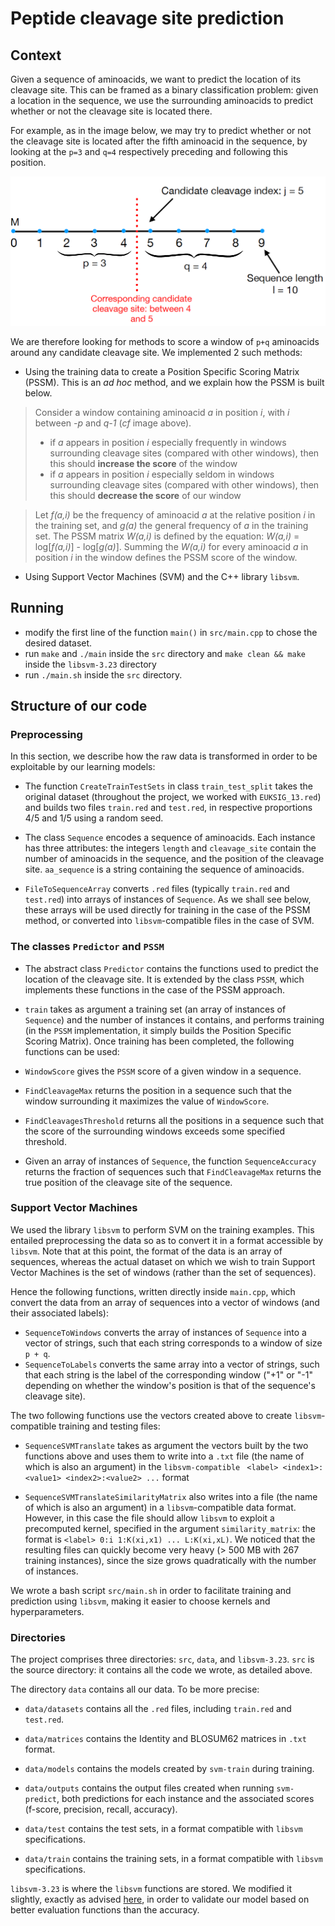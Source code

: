 # Peptide cleavage site prediction

## Context

Given a sequence of aminoacids, we want to predict the location of its cleavage site. This can be framed as a binary classification problem: given a location in the sequence, we use the surrounding aminoacids to predict whether or not the cleavage site is located there.

For example, as in the image below, we may try to predict whether or not the cleavage site is located after the fifth aminoacid in the sequence, by looking at the ```p=3``` and ```q=4``` respectively preceding and following this position.

![window.png](window.png)

We are therefore looking for methods to score a window of ```p+q``` aminoacids around any candidate cleavage site. We implemented 2 such methods:

* Using the training data to create a Position Specific Scoring Matrix (PSSM). This is an *ad hoc* method, and we explain how the PSSM is built below. 

>Consider a window containing aminoacid *a* in position *i*, with *i* between *-p* and *q-1* (*cf* image above).
>* if *a* appears in position *i* especially frequently in windows surrounding cleavage sites (compared with other windows), then this should **increase the score** of the window
>* if *a* appears in position *i* especially seldom in windows surrounding cleavage sites (compared with other windows), then this should **decrease the score** of our window

>Let *f(a,i)* be the frequency of aminoacid *a* at the relative position *i* in the training set, and *g(a)* the general frequency of *a* in the training set.
>The PSSM matrix *W(a,i)* is defined by the equation: *W(a,i)* = log[*f(a,i)*] - log[*g(a)*]. Summing the *W(a,i)* for every aminoacid *a* in position *i* in the window defines the PSSM score of the window.

* Using Support Vector Machines (SVM) and the C++ library ```libsvm```.



## Running
* modify the first line of the function ```main()``` in ```src/main.cpp``` to chose the desired dataset.
* run ```make``` and ```./main``` inside the ```src``` directory and ```make clean && make``` inside the ```libsvm-3.23``` directory
* run ```./main.sh``` inside the ```src``` directory.

## Structure of our code

### Preprocessing
In this section, we describe how the raw data is transformed in order to be exploitable by our learning models:


* The function ```CreateTrainTestSets``` in class ```train_test_split``` takes the original dataset (throughout the project, we worked with ```EUKSIG_13.red```) and builds two files ```train.red``` and ```test.red```, in respective proportions 4/5 and 1/5 using a random seed.

* The class ```Sequence``` encodes a sequence of aminoacids. Each instance has three attributes: the integers ```length``` and ```cleavage_site``` contain the number of aminoacids in the sequence, and the position of the cleavage site. ```aa_sequence``` is a string containing the sequence of aminoacids.

* ```FileToSequenceArray``` converts ```.red``` files (typically ```train.red``` and ```test.red```) into arrays of instances of ```Sequence```. As we shall see below, these arrays will be used directly for training in the case of the PSSM method, or converted into ```libsvm```-compatible files in the case of SVM.


### The classes ```Predictor``` and ```PSSM```

* The abstract class ```Predictor``` contains the functions used to predict the location of the cleavage site. It is extended by the class ```PSSM```, which implements these functions in the case of the PSSM approach.

* ```train``` takes as argument a training set (an array of instances of ```Sequence```) and the number of instances it contains, and performs training (in the ```PSSM``` implementation, it simply builds the Position Specific Scoring Matrix). Once training has been completed, the following functions can be used:

* ```WindowScore``` gives the ```PSSM``` score of a given window in a sequence.

* ```FindCleavageMax``` returns the position in a sequence such that the window surrounding it maximizes the value of ```WindowScore```.

* ```FindCleavagesThreshold``` returns all the positions in a sequence such that the score of the surrounding windows exceeds some specified threshold.

* Given an array of instances of ```Sequence```, the function ```SequenceAccuracy``` returns the fraction of sequences such that ```FindCleavageMax``` returns the true position of the cleavage site of the sequence.


### Support Vector Machines
We used the library ```libsvm``` to perform SVM on the training examples. This entailed preprocessing the data so as to convert it in a format accessible by ```libsvm```. Note that at this point, the format of the data is an array of sequences, whereas the actual dataset on which we wish to train Support Vector Machines is the set of windows (rather than the set of sequences).

Hence the following functions, written directly inside ```main.cpp```, which convert the data from an array of sequences into a vector of windows (and their associated labels):

* ```SequenceToWindows``` converts the array of instances of ```Sequence``` into a vector of strings, such that each string corresponds to a window of size ```p + q```.
* ```SequenceToLabels``` converts the same array into a vector of strings, such that each string is the label of the corresponding window ("+1" or "-1" depending on whether the window's position is that of the sequence's cleavage site). 


The two following functions use the vectors created above to create ```libsvm```-compatible training and testing files:


* ```SequenceSVMTranslate``` takes as argument the vectors built by the two functions above and uses them to write into a ```.txt``` file (the name of which is also an argument) in the ```libsvm-compatible ``` ```<label> <index1>:<value1> <index2>:<value2> ...``` format

* ```SequenceSVMTranslateSimilarityMatrix``` also writes into a file (the name of which is also an argument) in a ```libsvm```-compatible data format. However, in this case the file should allow ```libsvm``` to exploit a precomputed kernel, specified in the argument ```similarity_matrix```: the format is ```<label> 0:i 1:K(xi,x1) ... L:K(xi,xL)```. We noticed that the resulting files can quickly become very heavy (> 500 MB with 267 training instances), since the size grows quadratically with the number of instances.



We wrote a bash script ```src/main.sh``` in order to facilitate training and prediction using ```libsvm```, making it easier to choose kernels and hyperparameters. 

### Directories

The project comprises three directories: ```src```, ```data```, and ```libsvm-3.23```. ```src``` is the source directory: it contains all the code we wrote, as detailed above.

The directory ```data``` contains all our data. To be more precise:

* ```data/datasets``` contains all the ```.red``` files, including ```train.red``` and ```test.red```.

* ```data/matrices``` contains the Identity and BLOSUM62 matrices in ```.txt``` format.
* ```data/models``` contains the models created by ```svm-train``` during training.

* ```data/outputs``` contains the output files created when running ```svm-predict```, both predictions for each instance and the associated scores (f-score, precision, recall, accuracy).

* ```data/test``` contains the test sets, in a format compatible with ```libsvm``` specifications.

* ```data/train``` contains the training sets, in a format compatible with ```libsvm``` specifications.



```libsvm-3.23``` is where the ```libsvm``` functions are stored. We modified it slightly, exactly as advised [here](https://www.csie.ntu.edu.tw/~cjlin/libsvmtools/eval/index.html), in order to validate our model based on better evaluation functions than the accuracy.
